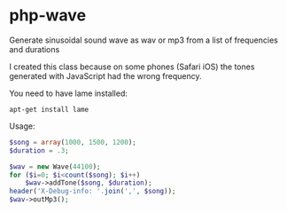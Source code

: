 # php-wave
Generate sinusoidal sound wave as wav or mp3 from a list of frequencies and durations

I created this class because on some phones (Safari iOS) the tones generated with JavaScript had the wrong frequency.

You need to have lame installed:

`apt-get install lame`


Usage:

```PHP
$song = array(1000, 1500, 1200);
$duration = .3;

$wav = new Wave(44100);
for ($i=0; $i<count($song); $i++)
    $wav->addTone($song, $duration);
header('X-Debug-info: '.join(',', $song));
$wav->outMp3();
```
